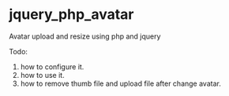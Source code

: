 jquery_php_avatar
=================

Avatar upload and resize using php and jquery

Todo:
1. how to configure it.
2. how to use it.
3. how to remove thumb file and upload file after change avatar.

